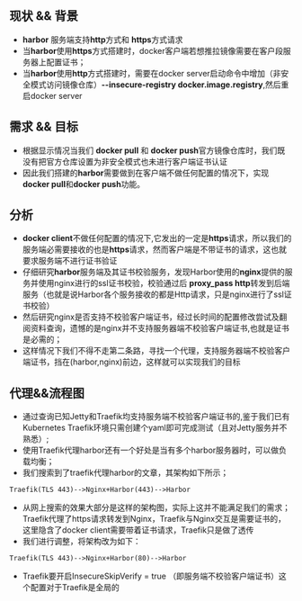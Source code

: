 ## 现状 && 背景
- **harbor** 服务端支持**http**方式和 **https**方式请求
- 当**harbor**使用**https**方式搭建时，docker客户端若想推拉镜像需要在客户段服务器上配置证书；
- 当**harbor**使用**http**方式搭建时，需要在docker server启动命令中增加（非安全模式访问镜像仓库）**--insecure-registry docker.image.registry**,然后重启docker server

## 需求 && 目标
- 根据显示情况当我们 **docker pull** 和 **docker push**官方镜像仓库时，我们既没有把官方仓库设置为非安全模式也未进行客户端证书认证
- 因此我们搭建的**harbor**需要做到在客户端不做任何配置的情况下，实现**docker pull**和**docker push**功能。

## 分析

- **docker client**不做任何配置的情况下,它发出的一定是**https**请求，所以我们的服务端必需要接收的也是**https**请求，然而客户端是不带证书的请求，这也就要求服务端不进行证书验证
- 仔细研究**harbor**服务端及其证书校验服务，发现Harbor使用的**nginx**提供的服务并使用nginx进行的ssl证书校验，校验通过后 **proxy_pass http**转发到后端服务（也就是说Harbor各个服务接收的都是Http请求，只是nginx进行了ssl证书校验）
- 然后研究nginx是否支持不校验客户端证书，经过长时间的配置修改尝试及翻阅资料查询，遗憾的是nginx并不支持服务器端不校验客户端证书,也就是证书是必需的；
- 这样情况下我们不得不走第二条路，寻找一个代理，支持服务器端不校验客户端证书，挡在(harbor,nginx)前边，这样就可以实现我们的目标

## 代理&&流程图

- 通过查询已知Jetty和Traefik均支持服务端不校验客户端证书的,鉴于我们已有Kubernetes Traefik环境只需创建个yaml即可完成测试（且对Jetty服务并不熟悉）;
- 使用Traefik代理harbor还有一个好处是当有多个harbor服务器时，可以做负载均衡；
- 我们搜索到了traefik代理harbor的文章，其架构如下所示；
```
Traefik(TLS 443)-->Nginx+Harbor(443)-->Harbor
```

- 从网上搜索的效果大部分是这样的架构图，实际上这并不能满足我们的需求；Traefik代理了https请求转发到Nginx，Traefik与Nginx交互是需要证书的，这里隐含了docker client需要带着证书请求，Traefik只是做了透传
- 我们进行调整，将架构改为如下：
```
Traefik(TLS 443)-->Nginx+Harbor(80)-->Harbor
```
- Traefik要开启InsecureSkipVerify = true （即服务端不校验客户端证书）这个配置对于Traefik是全局的